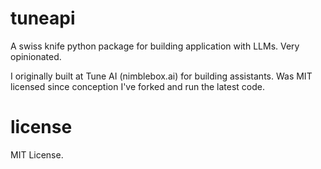 # tuneapi

A swiss knife python package for building application with LLMs. Very opinionated.

I originally built at Tune AI (nimblebox.ai) for building assistants. Was MIT licensed since conception I've forked and run the latest code.

# license

MIT License.
